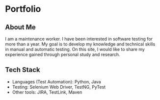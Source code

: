 # Portfolio
## About Me
I am a maintenance worker. I have been interested in software testing for more than a year. 
My goal is to develop my knowledge and technical skills in manual and automatic testing. 
On this site, I would like to share my experience gained through personal study and research.

## Tech Stack
* Languages (Test Automation): Python, Java
* Testing: Selenium Web Driver, TestNG, PyTest
* Other tools: JIRA, TestLink, Maven

